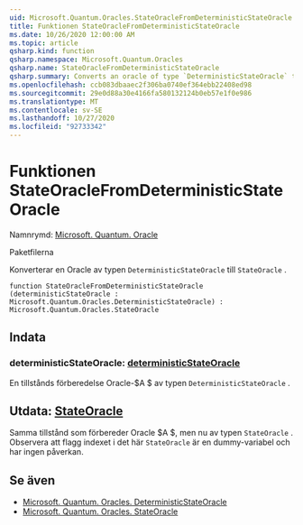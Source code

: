 ```yaml
---
uid: Microsoft.Quantum.Oracles.StateOracleFromDeterministicStateOracle
title: Funktionen StateOracleFromDeterministicStateOracle
ms.date: 10/26/2020 12:00:00 AM
ms.topic: article
qsharp.kind: function
qsharp.namespace: Microsoft.Quantum.Oracles
qsharp.name: StateOracleFromDeterministicStateOracle
qsharp.summary: Converts an oracle of type `DeterministicStateOracle` to `StateOracle`.
ms.openlocfilehash: ccb083dbaaec2f306ba0740ef364ebb22408ed98
ms.sourcegitcommit: 29e0d88a30e4166fa580132124b0eb57e1f0e986
ms.translationtype: MT
ms.contentlocale: sv-SE
ms.lasthandoff: 10/27/2020
ms.locfileid: "92733342"
---
```

# <a name="stateoraclefromdeterministicstateoracle-function"></a>Funktionen StateOracleFromDeterministicStateOracle

Namnrymd: [Microsoft. Quantum. Oracle](xref:Microsoft.Quantum.Oracles)

Paketfilerna [](https://nuget.org/packages/)


Konverterar en Oracle av typen `DeterministicStateOracle` till `StateOracle` .

```qsharp
function StateOracleFromDeterministicStateOracle (deterministicStateOracle : Microsoft.Quantum.Oracles.DeterministicStateOracle) : Microsoft.Quantum.Oracles.StateOracle
```


## <a name="input"></a>Indata

### <a name="deterministicstateoracle--deterministicstateoracle"></a>deterministicStateOracle: [deterministicStateOracle](xref:Microsoft.Quantum.Oracles.DeterministicStateOracle)

En tillstånds förberedelse Oracle-$A $ av typen `DeterministicStateOracle` .



## <a name="output--stateoracle"></a>Utdata: [StateOracle](xref:Microsoft.Quantum.Oracles.StateOracle)

Samma tillstånd som förbereder Oracle $A $, men nu av typen `StateOracle` . Observera att flagg indexet i det här `StateOracle` är en dummy-variabel och har ingen påverkan.

## <a name="see-also"></a>Se även

- [Microsoft. Quantum. Oracles. DeterministicStateOracle](xref:Microsoft.Quantum.Oracles.DeterministicStateOracle)
- [Microsoft. Quantum. Oracles. StateOracle](xref:Microsoft.Quantum.Oracles.StateOracle)